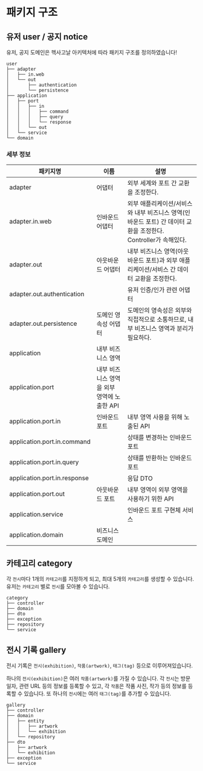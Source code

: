 # 패키지 구조

## 유저 user / 공지 notice

유저, 공지 도메인은 헥사고날 아키텍처에 따라 패키지 구조를 정의하였습니다!

```
user
├── adapter
│   ├── in.web
│   └── out
│       ├── authentication
│       └── persistence
├── application
│   ├── port
│   │   ├── in
│   │   │   ├── command
│   │   │   ├── query
│   │   │   └── response
│   │   └── out
│   └── service
└── domain
```

### 세부 정보

| **패키지명**                     | **이름**                     | **설명**                                                               |
|------------------------------|----------------------------|----------------------------------------------------------------------|
| adapter                      | 어댑터                        | 외부 세계와 포트 간 교환을 조정한다.                                                |
| adapter.in.web               | 인바운드 어댑터                   | 외부 애플리케이션/서비스와 내부 비즈니스 영역(인바운드 포트) 간 데이터 교환을 조정한다. Controller가 속해있다. |
| adapter.out                  | 아웃바운드 어댑터                  | 내부 비즈니스 영역(아웃바운드 포트)과 외부 애플리케이션/서비스 간 데이터 교환을 조정한다.                  |
| adapter.out.authentication   |                            | 유저 인증/인가 관련 어댑터                                                      |
| adapter.out.persistence      | 도메인 영속성 어댑터                | 도메인의 영속성은 외부와 직접적으로 소통하므로, 내부 비즈니스 영역과 분리가 필요하다.                     |
| application                  | 내부 비즈니스 영역                 |                                                                      |
| application.port             | 내부 비즈니스 영역을 외부 영역에 노출한 API |                                                                      |
| application.port.in          | 인바운드 포트                    | 내부 영역 사용을 위해 노출된 API                                                 |
| application.port.in.command  |                            | 상태를 변경하는 인바운드 포트                                                     |
| application.port.in.query    |                            | 상태를 반환하는 인바운드 포트                                                     |
| application.port.in.response |                            | 응답 DTO                                                               |
| application.port.out         | 아웃바운드 포트                   | 내부 영역이 외부 영역을 사용하기 위한 API                                            |
| application.service          |                            | 인바운드 포트 구현체 서비스                                                      |
| application.domain           | 비즈니스 도메인                   |                                                                      |

## 카테고리 category

각 `전시`마다 1개의 `카테고리`를 지정하게 되고, 최대 5개의 `카테고리`를 생성할 수 있습니다.
유저는 `카테고리` 별로 `전시`를 모아볼 수 있습니다.

```
category
├── controller
├── domain
├── dto
├── exception
├── repository
└── service
```

## 전시 기록 gallery

전시 기록은 `전시(exhibition)`, `작품(artwork)`, `태그(tag)` 등으로 이루어져있습니다.

하나의 `전시(exhibition)`은 여러 `작품(artwork)`를 가질 수 있습니다. 
각 `전시`는 방문 일자, 관련 URL 등의 정보를 등록할 수 있고, 각 `작품`은 작품 사진, 작가 등의 정보를 등록할 수 있습니다. 
또 하나의 `전시`에는 여러 `태그(tag)`를 추가할 수 있습니다.

```
gallery
├── controller
├── domain
│   ├── entity
│   │   ├── artwork
│   │   └── exhibition
│   └── repository
├── dto
│   ├── artwork
│   └── exhibition
├── exception
└── service
```